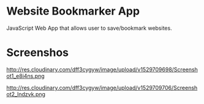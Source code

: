 # Website Bookmarker App
JavaScript Web App that allows user to save/bookmark websites.

# Screenshos
http://res.cloudinary.com/dff3cygyw/image/upload/v1529709698/Screenshot1_e8i4ns.png

http://res.cloudinary.com/dff3cygyw/image/upload/v1529709706/Screenshot2_lndzvk.png
